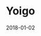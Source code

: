 ---
layout: site
title: "Yoigo"
date: 2018-01-02
categories: [community]
version: 4.2.6
major: 4
minor: 2
patch: 6
slug: yoigo
link: https://www.yoigo.com/
permalink: /sites/:slug
---